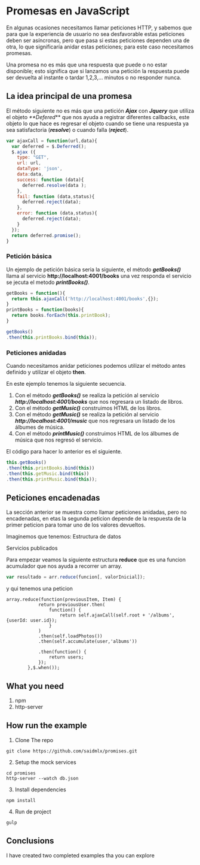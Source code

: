 # Promesas en JavaScript
En algunas ocasiones necesitamos llamar peticiones HTTP, y sabemos que para que la experiencia de usuario no sea desfavorable estas peticiones deben ser asíncronas, pero que pasa si estas peticiones dependen una de otra, lo que significaría anidar estas peticiones; para este caso necesitamos promesas.

Una promesa no es más que una respuesta que puede o no estar disponible; esto significa que si lanzamos una petición la respuesta puede ser devuelta al instante o tardar 1,2,3,... minutos o no responder nunca.

## La idea principal de una promesa 
El método siguiente no es más que una petición **_Ajax_** con **_Jquery_** que utiliza el objeto _**Defered_** que nos ayuda a registrar diferentes callbacks, este objeto lo que hace es regresar el objeto cuando se tiene una respuesta ya sea satisfactoria (**_resolve_**) o cuando falla (**_reject_**).

```javascript
var ajaxCall = function(url,data){
  var deferred = $.Deferred();
  $.ajax ({
    type: "GET",
    url: url,
    dataType: 'json', 
    data:data,
    success: function (data){
      deferred.resolve(data );
    },
    fail: function (data,status){  
      deferred.reject(data); 
    },
    error: function (data,status){ 
      deferred.reject(data); 
    }
  });
  return deferred.promise();
}
```

### Petición básica

Un ejemplo de petición básica seria la siguiente, el método **_getBooks()_** llama al servicio **http://localhost:4001/books** una vez responda el servicio se jecuta el metodo **_printBooks()_**.


``` Javascript
getBooks = function(){
  return this.ajaxCall('http://localhost:4001/books',{});
}
printBooks = function(books){
  return books.forEach(this.printBook);		 
}

getBooks()
.then(this.printBooks.bind(this));
```

### Peticiones anidadas
Cuando necesitamos anidar peticiones podemos utilizar el método antes definido y utilizar el objeto **then**.

En este ejemplo tenemos la siguiente secuencia.
1. Con el método **_getBooks()_** se realiza la petición al servicio **_http://localhost:4001/books_** que nos regresara un listado de libros. 
2. Con el método **_getMusic()_** construimos HTML de los libros.
3. Con el método **_getMusic()_** se realiza la petición al servicio **_http://localhost:4001/music_** que nos regresara un listado de los álbumes de música. 
4. Con el método **_printMusic()_** construimos HTML de los álbumes de música que nos regresó el servicio.

El código para hacer lo anterior es el siguiente.
```javascript
this.getBooks()
.then(this.printBooks.bind(this))
.then(this.getMusic.bind(this))
.then(this.printMusic.bind(this));
```

## Peticiones encadenadas
La sección anterior se muestra como llamar peticiones anidadas, pero no encadenadas, en etas la segunda peticion depende de la respuesta de la primer peticion para tomar uno de los valores devueltos. 

Imaginemos que tenemos:
Estructura de datos

Servicios publicados 

Para empezar veamos la siguiente estructura **reduce** que es una funcion acumulador que nos ayuda a recorrer un array.  
```javascript
var resultado = arr.reduce(funcion[, valorInicial]);
```
y qui tenemos una peticion 

```
array.reduce(function(previousItem, Item) {
	  		return previousUser.then(
	  			function() {
	          		return self.ajaxCall(self.root + '/albums', {userId: user.id});
	      		}
	      	)
	      	.then(self.loadPhotos())	
	  		.then(self.accumulate(user,'albums'))

	  		.then(function() {
	            return users;
	        });
	  	},$.when());
```

## What you need
1. npm
2. http-server

## How run the example

1. Clone The repo
```
git clone https://github.com/saidmlx/promises.git
```
2. Setup the mock services 
```
cd promises
http-server --watch db.json
```
3. Install dependencies
```
npm install
```
4. Run de project
```
gulp
```



## Conclusions
I have created two completed examples tha you can explore 




